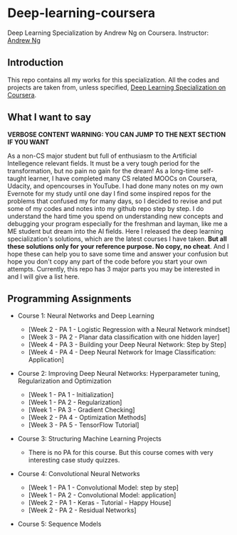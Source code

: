 # Deep-learning-coursera
Deep Learning Specialization by Andrew Ng on Coursera. 
Instructor: [Andrew Ng](http://www.andrewng.org/)
## Introduction
This repo contains all my works for this specialization. All the codes and projects are taken from, unless specified, [Deep Learning Specialization on Coursera](https://www.coursera.org/specializations/deep-learning).
## What I want to say

**VERBOSE CONTENT WARNING: YOU CAN JUMP TO THE NEXT SECTION IF YOU WANT**

As a non-CS major student but full of enthusiasm to the Artificial Intellegence relevant fields. It must be a very tough period for the transformation, but no pain no gain for the dream! As a long-time self-taught learner, I have completed many CS related MOOCs on Coursera, Udacity, and opencourses in YouTube. I had done many notes on my own Evernote for my study until one day I find some inspired repos for the problems that confused my for many days, so I decided to revise and put some of my codes and notes into my github repo step by step. I do understand the hard time you spend on understanding new concepts and debugging your program especially for the freshman and layman, like me a ME student but dream into the AI fields.
Here I released the deep learning specialization's solutions, which are the latest courses I have taken. **But all these solutions only for your reference purpose. No copy, no cheat**. And I hope these can help you to save some time and answer your confusion but hope you don't copy any part of the code before you start your own attempts. 
Currently, this repo has 3 major parts you may be interested in and I will give a list here.
## Programming Assignments

- Course 1: Neural Networks and Deep Learning

  - [Week 2 - PA 1 - Logistic Regression with a Neural Network mindset]
  - [Week 3 - PA 2 - Planar data classification with one hidden layer]
  - [Week 4 - PA 3 - Building your Deep Neural Network: Step by Step]
  - [Week 4 - PA 4 - Deep Neural Network for Image Classification: Application]

- Course 2: Improving Deep Neural Networks: Hyperparameter tuning, Regularization and Optimization

  - [Week 1 - PA 1 - Initialization]
  - [Week 1 - PA 2 - Regularization]
  - [Week 1 - PA 3 - Gradient Checking]
  - [Week 2 - PA 4 - Optimization Methods]
  - [Week 3 - PA 5 - TensorFlow Tutorial]

- Course 3: Structuring Machine Learning Projects

  - There is no PA for this course. But this course comes with very interesting case study quizzes.
  
- Course 4: Convolutional Neural Networks

  - [Week 1 - PA 1 - Convolutional Model: step by step]
  - [Week 1 - PA 2 - Convolutional Model: application]
  - [Week 2 - PA 1 - Keras - Tutorial - Happy House]
  - [Week 2 - PA 2 - Residual Networks]
  
- Course 5: Sequence Models

